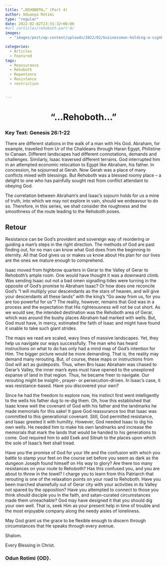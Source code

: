 ```yaml
---
title: “…REHOBOTH…” (Part 4)
author: Oduanyo Rotimi
type: "regular"
date: 2022-02-02T23:31:32+00:00
#url /articles/rehoboth-part-4/
images: 
  - "images/post/wp-content/uploads/2022/02/businessman-holding-a-signboard-with-the-text-retour-au-travail-back-E55WPE.jpeg"

categories:
  - Articles
  - Featured
tags:
  - Reassurance
  - Rehoboth
  - Repentance
  - Resistance
  - restriction


---
```

<h1 id="rehoboth" style="text-align: center;">
  <strong>&#8220;&#8230;Rehoboth&#8230;&#8221;</strong>
</h1>

### **Key Text**: **Genesis 26:1-22**

There are different stations in the walk of a man with His God. Abraham, for example, travelled from Ur of the Chaldeans through Haran Egypt, Philistine to Canaan. Different landscapes had different connotations, demands and challenges. Similarly, Isaac traversed different terrains. God interrupted him in an attempted economic relocation to Egypt like Abraham, his father. In concession, he sojourned at Gerah. Now Gerah was a place of many conflicts mixed with blessings. But Rehoboth was a blessed roomy place – a delight to one who has painfully sought rest from conflict attendant to obeying God.

The correlation between Abraham&#8217;s and Isaac&#8217;s sojourn holds for us a mine of truth, into which we may not explore in vain, should we endeavour to do so. Therefore, in this series, we shall consider the roughness and the smoothness of the route leading to the Rehoboth poses.

<h2 aria-level="1">
  <strong>Retour </strong>
</h2>

<span data-contrast="auto">Resistance can be God&#8217;s provident and sovereign way of reordering or guiding a man&#8217;s steps in the right direction. The methods of God are past finding out, for no man can know what God does from the beginning to eternity. All that God gives us or makes us know about His plan for our lives are the ones we mature enough to comprehend.</span><span data-ccp-props="{&quot;201341983&quot;:0,&quot;335551550&quot;:6,&quot;335551620&quot;:6,&quot;335559739&quot;:160,&quot;335559740&quot;:259}"> </span>

<span data-contrast="auto">Isaac moved from highbrow quarters in Gerar to the Valley of Gerar to Rehoboth&#8217;s ample room. One would have thought it was a downward climb. Was sending Isaac out not a bad omen signalling tides were turning in the opposite of God&#8217;s promise to Abraham Isaac? Or how does one reconcile God&#8217;s &#8220;I will multiply your descendants as the stars of heaven, and will give your descendants all these lands&#8221; with the king&#8217;s &#8220;Go away from us, for you are too powerful for us&#8221;? The reality, however, remains that God was in a process and the expectation that His righteousness will not be cut short. As we would see, the intended destination was the Rehoboth area of Gerar, which was around the bushy places Abraham had marked with wells. But, God must have, in mercy, estimated the faith of Isaac and might have found it unable to take such giant strides.</span><span data-ccp-props="{&quot;201341983&quot;:0,&quot;335551550&quot;:6,&quot;335551620&quot;:6,&quot;335559739&quot;:160,&quot;335559740&quot;:259}"> </span>

<span data-contrast="auto">The maps we read are scaled, wavy lines of massive landscapes. Yet, they help us navigate our ways successfully. The man who has heard instructions on what to do has only had a mind map of God&#8217;s intention for Him. The bigger picture would be more demanding. That is, the reality may demand many rerouting. But, of course, these maps or instructions from God will act as guideposts. Thus, when Bro Isaac Abraham was chased to Gerar&#8217;s Valley, the inner man&#8217;s eyes must have opened to the unexplored expanse of land in that region. Thus, he became freer to navigate. Our rerouting might be insight-, prayer- or persecution-driven. In Isaac&#8217;s case, it was resistance-based. Have you discovered your own?</span><span data-ccp-props="{&quot;201341983&quot;:0,&quot;335551550&quot;:6,&quot;335551620&quot;:6,&quot;335559739&quot;:160,&quot;335559740&quot;:259}"> </span>

<span data-contrast="auto">Since he had the freedom to explore now, his instinct first went intelligently to the wells his father dug to re-dig them. Oh, how this established that Isaac knew well the covenant of God with his father and the landmarks he made memorials for this sake! It gave God reassurance too that Isaac was committed to this generational covenant. Still, God permitted resistance, and Isaac greeted it with humility. However, God needed Isaac to dig his own wells. He needed him to make his own landmarks and increase the memorials that mark the lands that would be handed to his generations to come. God required him to add Esek and Sitnah to the places upon which the sole of Isaac&#8217;s feet shall tread.</span><span data-ccp-props="{&quot;201341983&quot;:0,&quot;335551550&quot;:6,&quot;335551620&quot;:6,&quot;335559739&quot;:160,&quot;335559740&quot;:259}"> </span>

<span data-contrast="auto">Have you the promise of God for your life and the confusion with which you battle to stamp your feet on the course set before you seem as dark as the dungeon Joseph found himself on His way to glory? Are there too many resistances on your route to Rehoboth? Has this confused you, and you are about to throw in the towel? I charge you to learn from this Patriarch that rerouting is one of the relaxation points on your road to Rehoboth. Have you been marched shamefully out of Gerar city with your activities in its Valley not spared by the opposition? Have you attempted to connect to those you think should disciple you in the faith, and satan-curated circumstances made them unreachable? God may have designed it that you should dig your own well. That is, seek Him as your present help in time of trouble and the most enjoyable company along the needy aisles of loneliness.</span><span data-ccp-props="{&quot;201341983&quot;:0,&quot;335551550&quot;:6,&quot;335551620&quot;:6,&quot;335559739&quot;:160,&quot;335559740&quot;:259}"> </span>

<span data-contrast="auto">May God grant us the grace to be flexible enough to discern through circumstances that He speaks through every avenue.</span><span data-ccp-props="{&quot;201341983&quot;:0,&quot;335551550&quot;:6,&quot;335551620&quot;:6,&quot;335559739&quot;:160,&quot;335559740&quot;:259}"> </span>

Shalom.

Every Blessing in Christ.

### **Odun Rotimi {OD}.**
